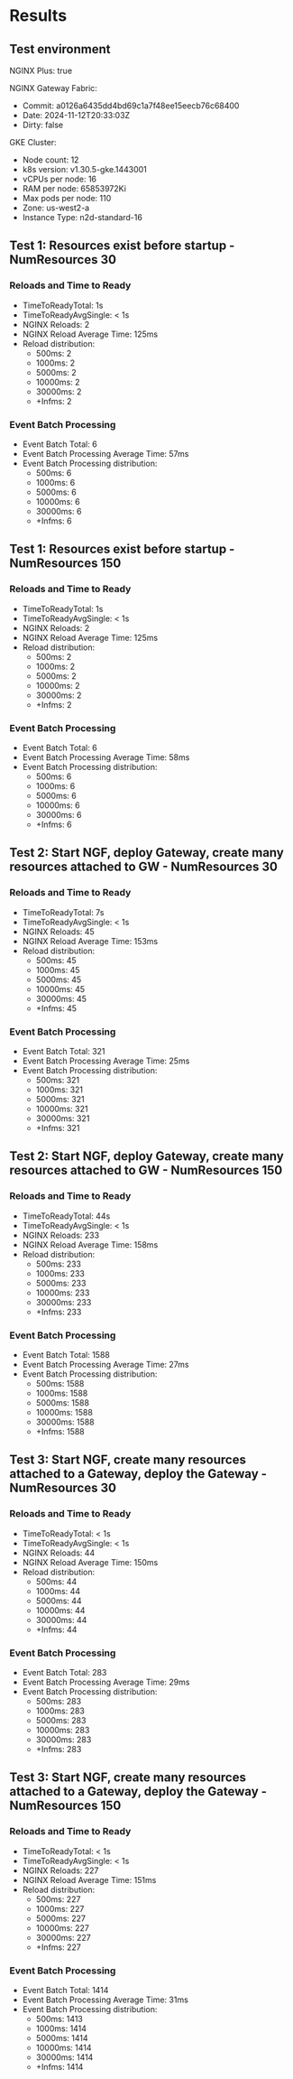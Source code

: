 # Results

## Test environment

NGINX Plus: true

NGINX Gateway Fabric:

- Commit: a0126a6435dd4bd69c1a7f48ee15eecb76c68400
- Date: 2024-11-12T20:33:03Z
- Dirty: false

GKE Cluster:

- Node count: 12
- k8s version: v1.30.5-gke.1443001
- vCPUs per node: 16
- RAM per node: 65853972Ki
- Max pods per node: 110
- Zone: us-west2-a
- Instance Type: n2d-standard-16

## Test 1: Resources exist before startup - NumResources 30

### Reloads and Time to Ready

- TimeToReadyTotal: 1s
- TimeToReadyAvgSingle: < 1s
- NGINX Reloads: 2
- NGINX Reload Average Time: 125ms
- Reload distribution:
	- 500ms: 2
	- 1000ms: 2
	- 5000ms: 2
	- 10000ms: 2
	- 30000ms: 2
	- +Infms: 2

### Event Batch Processing

- Event Batch Total: 6
- Event Batch Processing Average Time: 57ms
- Event Batch Processing distribution:
	- 500ms: 6
	- 1000ms: 6
	- 5000ms: 6
	- 10000ms: 6
	- 30000ms: 6
	- +Infms: 6

## Test 1: Resources exist before startup - NumResources 150

### Reloads and Time to Ready

- TimeToReadyTotal: 1s
- TimeToReadyAvgSingle: < 1s
- NGINX Reloads: 2
- NGINX Reload Average Time: 125ms
- Reload distribution:
	- 500ms: 2
	- 1000ms: 2
	- 5000ms: 2
	- 10000ms: 2
	- 30000ms: 2
	- +Infms: 2

### Event Batch Processing

- Event Batch Total: 6
- Event Batch Processing Average Time: 58ms
- Event Batch Processing distribution:
	- 500ms: 6
	- 1000ms: 6
	- 5000ms: 6
	- 10000ms: 6
	- 30000ms: 6
	- +Infms: 6

## Test 2: Start NGF, deploy Gateway, create many resources attached to GW - NumResources 30

### Reloads and Time to Ready

- TimeToReadyTotal: 7s
- TimeToReadyAvgSingle: < 1s
- NGINX Reloads: 45
- NGINX Reload Average Time: 153ms
- Reload distribution:
	- 500ms: 45
	- 1000ms: 45
	- 5000ms: 45
	- 10000ms: 45
	- 30000ms: 45
	- +Infms: 45

### Event Batch Processing

- Event Batch Total: 321
- Event Batch Processing Average Time: 25ms
- Event Batch Processing distribution:
	- 500ms: 321
	- 1000ms: 321
	- 5000ms: 321
	- 10000ms: 321
	- 30000ms: 321
	- +Infms: 321

## Test 2: Start NGF, deploy Gateway, create many resources attached to GW - NumResources 150

### Reloads and Time to Ready

- TimeToReadyTotal: 44s
- TimeToReadyAvgSingle: < 1s
- NGINX Reloads: 233
- NGINX Reload Average Time: 158ms
- Reload distribution:
	- 500ms: 233
	- 1000ms: 233
	- 5000ms: 233
	- 10000ms: 233
	- 30000ms: 233
	- +Infms: 233

### Event Batch Processing

- Event Batch Total: 1588
- Event Batch Processing Average Time: 27ms
- Event Batch Processing distribution:
	- 500ms: 1588
	- 1000ms: 1588
	- 5000ms: 1588
	- 10000ms: 1588
	- 30000ms: 1588
	- +Infms: 1588

## Test 3: Start NGF, create many resources attached to a Gateway, deploy the Gateway - NumResources 30

### Reloads and Time to Ready

- TimeToReadyTotal: < 1s
- TimeToReadyAvgSingle: < 1s
- NGINX Reloads: 44
- NGINX Reload Average Time: 150ms
- Reload distribution:
	- 500ms: 44
	- 1000ms: 44
	- 5000ms: 44
	- 10000ms: 44
	- 30000ms: 44
	- +Infms: 44

### Event Batch Processing

- Event Batch Total: 283
- Event Batch Processing Average Time: 29ms
- Event Batch Processing distribution:
	- 500ms: 283
	- 1000ms: 283
	- 5000ms: 283
	- 10000ms: 283
	- 30000ms: 283
	- +Infms: 283

## Test 3: Start NGF, create many resources attached to a Gateway, deploy the Gateway - NumResources 150

### Reloads and Time to Ready

- TimeToReadyTotal: < 1s
- TimeToReadyAvgSingle: < 1s
- NGINX Reloads: 227
- NGINX Reload Average Time: 151ms
- Reload distribution:
	- 500ms: 227
	- 1000ms: 227
	- 5000ms: 227
	- 10000ms: 227
	- 30000ms: 227
	- +Infms: 227

### Event Batch Processing

- Event Batch Total: 1414
- Event Batch Processing Average Time: 31ms
- Event Batch Processing distribution:
	- 500ms: 1413
	- 1000ms: 1414
	- 5000ms: 1414
	- 10000ms: 1414
	- 30000ms: 1414
	- +Infms: 1414
